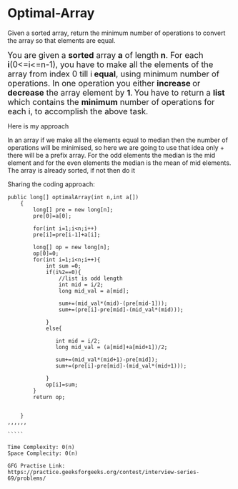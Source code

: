 # Optimal-Array
Given a sorted array, return the minimum number of operations to convert the array so that elements are equal.

<span style="font-size:18px">You are given a <strong>sorted</strong> array <strong>a</strong> of length<strong> n</strong>. For each <strong>i</strong>(0&lt;=i&lt;=n-1), you have to make all the elements of the array from index 0 till i<strong> equal</strong>, using minimum number of operations. In one operation&nbsp;you either <strong>increase </strong>or <strong>decrease</strong> the array element by <strong>1</strong>.</span>
<span style="font-size:18px">You have to return a <strong>list</strong> which contains the <strong>minimum</strong> number of operations for each i, to accomplish the above task.</span>

Here is my approach

In an array if we make all the elements equal to median then the number of operations will be minimised, so here we are going to use that idea only + there will be a prefix array.
For the odd elements the median is the mid element and for the even elements the median is the mean of mid elements. The array is already sorted, if not then do it

Sharing the coding approach:

``````
public long[] optimalArray(int n,int a[])
    {
        long[] pre = new long[n];
        pre[0]=a[0];
        
        for(int i=1;i<n;i++)
        pre[i]=pre[i-1]+a[i];
        
        long[] op = new long[n];
        op[0]=0;
        for(int i=1;i<n;i++){
            int sum =0;
            if(i%2==0){
                //list is odd length
                int mid = i/2;
                long mid_val = a[mid];
                
                sum+=(mid_val*(mid)-(pre[mid-1]));
                sum+=(pre[i]-pre[mid]-(mid_val*(mid)));
                
            }
            else{
                
               int mid = i/2;
               long mid_val = (a[mid]+a[mid+1])/2;
               
               sum+=(mid_val*(mid+1)-pre[mid]);
               sum+=(pre[i]-pre[mid]-(mid_val*(mid+1)));
                
            }
            op[i]=sum;
        }
        return op;
        
        
    }
,,,,,,

`````

Time Complexity: 0(n)
Space Complecity: 0(n)

GFG Practise Link: https://practice.geeksforgeeks.org/contest/interview-series-69/problems/


